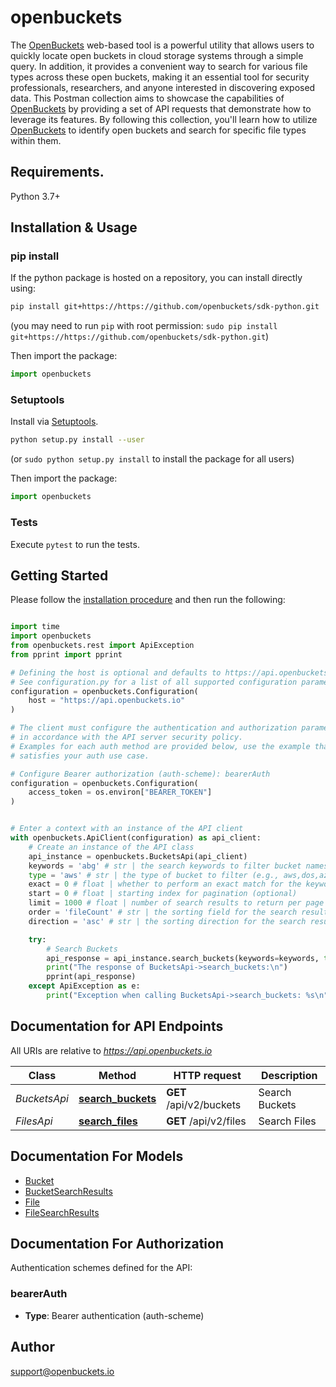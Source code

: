 # openbuckets
The [OpenBuckets](https://openbuckets.io) web-based tool is a powerful utility that allows users to quickly locate open buckets in cloud storage systems through a simple query. In addition, it provides a convenient way to search for various file types across these open buckets, making it an essential tool for security professionals, researchers, and anyone interested in discovering exposed data.
This Postman collection aims to showcase the capabilities of [OpenBuckets](https://openbuckets.io) by providing a set of API requests that demonstrate how to leverage its features. By following this collection, you'll learn how to utilize [OpenBuckets](https://openbuckets.io) to identify open buckets and search for specific file types within them.

## Requirements.

Python 3.7+

## Installation & Usage
### pip install

If the python package is hosted on a repository, you can install directly using:

```sh
pip install git+https://https://github.com/openbuckets/sdk-python.git
```
(you may need to run `pip` with root permission: `sudo pip install git+https://https://github.com/openbuckets/sdk-python.git`)

Then import the package:
```python
import openbuckets
```

### Setuptools

Install via [Setuptools](http://pypi.python.org/pypi/setuptools).

```sh
python setup.py install --user
```
(or `sudo python setup.py install` to install the package for all users)

Then import the package:
```python
import openbuckets
```

### Tests

Execute `pytest` to run the tests.

## Getting Started

Please follow the [installation procedure](#installation--usage) and then run the following:

```python

import time
import openbuckets
from openbuckets.rest import ApiException
from pprint import pprint

# Defining the host is optional and defaults to https://api.openbuckets.io
# See configuration.py for a list of all supported configuration parameters.
configuration = openbuckets.Configuration(
    host = "https://api.openbuckets.io"
)

# The client must configure the authentication and authorization parameters
# in accordance with the API server security policy.
# Examples for each auth method are provided below, use the example that
# satisfies your auth use case.

# Configure Bearer authorization (auth-scheme): bearerAuth
configuration = openbuckets.Configuration(
    access_token = os.environ["BEARER_TOKEN"]
)


# Enter a context with an instance of the API client
with openbuckets.ApiClient(configuration) as api_client:
    # Create an instance of the API class
    api_instance = openbuckets.BucketsApi(api_client)
    keywords = 'abg' # str | the search keywords to filter bucket names (e.g., \"abg\") (optional)
    type = 'aws' # str | the type of bucket to filter (e.g., aws,dos,azure,gcp) (optional)
    exact = 0 # float | whether to perform an exact match for the keywords (0 for false, 1 for true) (optional)
    start = 0 # float | starting index for pagination (optional)
    limit = 1000 # float | number of search results to return per page (optional)
    order = 'fileCount' # str | the sorting field for the search results (e.g., \"fileCount\" for sorting by file count) (optional)
    direction = 'asc' # str | the sorting direction for the search results (e.g., \"asc\" for ascending) (optional)

    try:
        # Search Buckets
        api_response = api_instance.search_buckets(keywords=keywords, type=type, exact=exact, start=start, limit=limit, order=order, direction=direction)
        print("The response of BucketsApi->search_buckets:\n")
        pprint(api_response)
    except ApiException as e:
        print("Exception when calling BucketsApi->search_buckets: %s\n" % e)

```

## Documentation for API Endpoints

All URIs are relative to *https://api.openbuckets.io*

Class | Method | HTTP request | Description
------------ | ------------- | ------------- | -------------
*BucketsApi* | [**search_buckets**](docs/BucketsApi.md#search_buckets) | **GET** /api/v2/buckets | Search Buckets
*FilesApi* | [**search_files**](docs/FilesApi.md#search_files) | **GET** /api/v2/files | Search Files


## Documentation For Models

 - [Bucket](docs/Bucket.md)
 - [BucketSearchResults](docs/BucketSearchResults.md)
 - [File](docs/File.md)
 - [FileSearchResults](docs/FileSearchResults.md)


<a id="documentation-for-authorization"></a>
## Documentation For Authorization


Authentication schemes defined for the API:
<a id="bearerAuth"></a>
### bearerAuth

- **Type**: Bearer authentication (auth-scheme)


## Author

support@openbuckets.io


